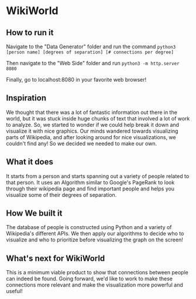 # WikiWorld

## How to run it

Navigate to the "Data Generator" folder and run the command `python3 [person name] [degrees of separation] [# connections per degree]`

Then navigate to the "Web Side" folder and run `python3 -m http.server 8080`

Finally, go to localhost:8080 in your favorite web browser!

## Inspiration
We thought that there was a lot of fantastic information out there in the world, but it was stuck inside huge chunks of text that involved a lot of work to analyze. So, we started to wonder if we could help break it down and visualize it with nice graphics. Our minds wandered towards visualizing parts of Wikipedia, and after looking around for nice visualizations, we couldn't find any! So we decided we needed to make our own.

## What it does
It starts from a person and starts spanning out a variety of people related to that person. It uses an Algorithm similar to Google's PageRank to look through their wikipedia page and find important people and helps you visualize some of their degrees of separation.

## How We built it
The database of people is constructed using Python and a variety of Wikipedia's different APIs. We then apply our algorithms to decide who to visualize and who to prioritize before visualizing the graph on the screen!

## What's next for WikiWorld
This is a minimum viable product to show that connections between people can indeed be found. Going forward, we'd like to work to make these connections more relevant and make the visualization more powerful and useful!
